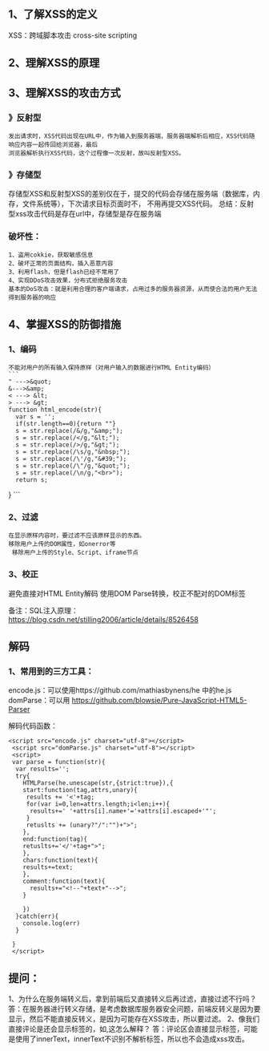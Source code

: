 
## 1、了解XSS的定义
  XSS：跨域脚本攻击 cross-site scripting
## 2、理解XSS的原理
## 3、理解XSS的攻击方式
  ### 》反射型
    发出请求时，XSS代码出现在URL中，作为输入到服务器端，服务器端解析后相应，XSS代码随响应内容一起传回给浏览器，最后
    浏览器解析执行XSS代码，这个过程像一次反射，故叫反射型XSS。
 ### 》存储型
   存储型XSS和反射型XSS的差别仅在于，提交的代码会存储在服务端（数据库，内存，文件系统等），下次请求目标页面时不，
   不用再提交XSS代码。
   总结：反射型xss攻击代码是存在url中，存储型是存在服务端
   ### 破坏性：
    1、盗用cokkie，获取敏感信息
    2、破坏正常的页面结构，插入恶意内容
    3、利用flash，但是flash已经不常用了
    4、实现DDoS攻击效果，分布式拒绝服务攻击
    基本的DoS攻击：就是利用合理的客户端请求，占用过多的服务器资源，从而使合法的用户无法得到服务器的响应
## 4、掌握XSS的防御措施
 ### 1、编码
    不能对用户的所有输入保持原样（对用户输入的数据进行HTML Entity编码）
    ```
    " --->&quot;
    &--->&amp;
    < ---> &lt;
    > ---> &gt;
    function html_encode(str){
      var s = '';
      if(str.length==0){return ""}
      s = str.replace(/&/g,"&amp;");
      s = str.replace(/</g,"&lt;");
      s = str.replace(/>/g,"&gt;");
      s = str.replace(/\s/g,"&nbsp;");
      s = str.replace(/\'/g,"&#39;");
      s = str.replace(/\"/g,"&quot;");
      s = str.replace(/\n/g,"<br>");
      return s;
}
    ```
 ### 2、过滤
    在显示原样内容时，要过滤不应该原样显示的东西。
    移除用户上传的DOM属性，如onerror等
     移除用户上传的Style、Script、iframe节点
 ### 3、校正
   避免直接对HTML Entity解码
   使用DOM Parse转换，校正不配对的DOM标签
   
 备注：SQL注入原理：https://blog.csdn.net/stilling2006/article/details/8526458
  ## 解码
  ### 1、常用到的三方工具：
  encode.js：可以使用https://github.com/mathiasbynens/he 中的he.js
  domParse：可以用 https://github.com/blowsie/Pure-JavaScript-HTML5-Parser

  解码代码函数：
  ```
  <script src="encode.js" charset="utf-8"></script>
   <script src="domParse.js" charset="utf-8"></script>
   <script>
   var parse = function(str){
    var results='';
    try{
      HTMLParse(he.unescape(str,{strict:true}),{
      start:function(tag,attrs,unary){
       results += '<'+tag;
       for(var i=0,len=attrs.length;i<len;i++){
        results+=' '+attrs[i].name+'='+attrs[i].escaped+'"';
       }
       retuslts += (unary?"/":"")+">";
      },
      end:function(tag){
      retuslts+='</'+tag+">";
      },
      chars:function(text){
      results+=text;
      },
      comment:function(text){
        results+="<!--"+text+"-->";
      }
      
      })
    }catch(err){
      console.log(err)
    }
   
   }
   </script>
   ```
  ## 提问：
  1、为什么在服务端转义后，拿到前端后又直接转义后再过滤，直接过滤不行吗？
  答：在服务器进行转义存储，是考虑数据库服务器安全问题，前端反转义是因为要显示，然后不能直接反转义，是因为可能存在XSS攻击，所以要过滤。
  2、像我们直接评论是还会显示标签的，如<script></script>,这怎么解释？
  答：评论区会直接显示标签，可能是使用了innerText，innerText不识别不解析标签，所以也不会造成xss攻击。

